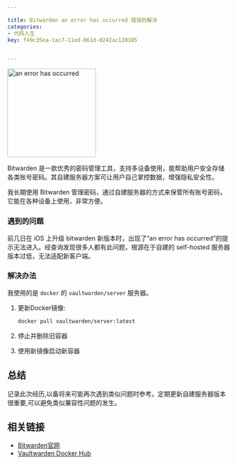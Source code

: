 ```yaml
---

title: Bitwarden an error has occurred 错误的解决
categories:
- 代码人生
key: f49c35ea-1ac7-11ed-861d-0242ac120105


---
```


<img src="https://images.animesdata.com.ap-south-1.linodeobjects.com/news/2024/10/12/eu56rcpirlod1.jpeg" width="200" alt="an error has occurred">

Bitwarden 是一款优秀的密码管理工具，支持多设备使用，能帮助用户安全存储各类账号密码。其自建服务器方案可让用户自己掌控数据，增强隐私安全性。

我长期使用 Bitwarden 管理密码，通过自建服务器的方式来保管所有账号密码，它能在各种设备上使用，非常方便。

### 遇到的问题
前几日在 iOS 上升级 bitwarden 新版本时，出现了“an error has occurred”的提示无法进入。经查询发现很多人都有此问题，根源在于自建的 self-hosted 服务器版本过低，无法适配新客户端。

### 解决办法
我使用的是 `docker` 的 `vaultwarden/server` 服务器。

1. 更新Docker镜像:

   ```bash
   docker pull vaultwarden/server:latest
   ```

2. 停止并删除旧容器
3. 使用新镜像启动新容器

## 总结

记录此次经历,以备将来可能再次遇到类似问题时参考。定期更新自建服务器版本很重要,可以避免类似兼容性问题的发生。

## 相关链接

- [Bitwarden官网](https://bitwarden.com/)
- [Vaultwarden Docker Hub](https://hub.docker.com/r/vaultwarden/server)




